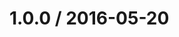 <!--remark setext-->

<!--lint disable no-multiple-toplevel-headings -->

1.0.0 / 2016-05-20
==================
